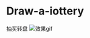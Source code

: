 # Draw-a-iottery
抽奖转盘
![效果gif](https://upload-images.jianshu.io/upload_images/3888312-66a666dee47ff8bd.gif)
